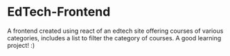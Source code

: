 # EdTech-Frontend
A frontend created using react of an edtech site offering courses of various categories, includes a list to filter the category of courses. A good learning project! :)
